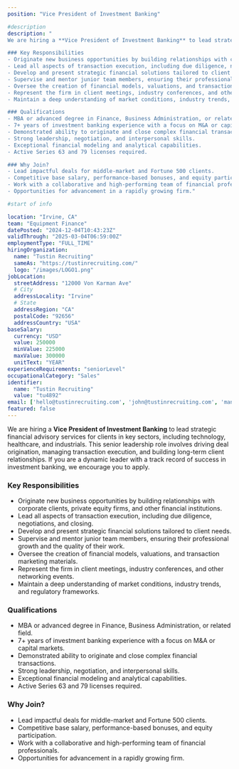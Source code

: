 ```yaml
---
position: "Vice President of Investment Banking"

#description
description: "
We are hiring a **Vice President of Investment Banking** to lead strategic financial advisory services for clients in key sectors, including technology, healthcare, and industrials. This senior leadership role involves driving deal origination, managing transaction execution, and building long-term client relationships. If you are a dynamic leader with a track record of success in investment banking, we encourage you to apply.

### Key Responsibilities
- Originate new business opportunities by building relationships with corporate clients, private equity firms, and other financial institutions.  
- Lead all aspects of transaction execution, including due diligence, negotiations, and closing.  
- Develop and present strategic financial solutions tailored to client needs.  
- Supervise and mentor junior team members, ensuring their professional growth and the quality of their work.  
- Oversee the creation of financial models, valuations, and transaction marketing materials.  
- Represent the firm in client meetings, industry conferences, and other networking events.  
- Maintain a deep understanding of market conditions, industry trends, and regulatory frameworks.  

### Qualifications
- MBA or advanced degree in Finance, Business Administration, or related field.  
- 7+ years of investment banking experience with a focus on M&A or capital markets.  
- Demonstrated ability to originate and close complex financial transactions.  
- Strong leadership, negotiation, and interpersonal skills.  
- Exceptional financial modeling and analytical capabilities.  
- Active Series 63 and 79 licenses required.  

### Why Join?
- Lead impactful deals for middle-market and Fortune 500 clients.  
- Competitive base salary, performance-based bonuses, and equity participation.  
- Work with a collaborative and high-performing team of financial professionals.  
- Opportunities for advancement in a rapidly growing firm."

#start of info

location: "Irvine, CA"
team: "Equipment Finance"
datePosted: "2024-12-04T10:43:23Z"
validThrough: "2025-03-04T06:59:00Z"
employmentType: "FULL_TIME"
hiringOrganization: 
  name: "Tustin Recruiting"
  sameAs: "https://tustinrecruiting.com/"
  logo: "/images/LOGO1.png"
jobLocation:
  streetAddress: "12000 Von Karman Ave"
  # City
  addressLocality: "Irvine"
  # State
  addressRegion: "CA"
  postalCode: "92656"
  addressCountry: "USA"
baseSalary:
  currency: "USD"
  value: 250000
  minValue: 225000
  maxValue: 300000
  unitText: "YEAR"
experienceRequirements: "seniorLevel"
occupationalCategory: "Sales"
identifier:
  name: "Tustin Recruiting"
  value: "tu4892"   
email: ['hello@tustinrecruiting.com', 'john@tustinrecruiting.com', 'manatal.119+candidate@mail.manatal.com']
featured: false
---
```



We are hiring a **Vice President of Investment Banking** to lead strategic financial advisory services for clients in key sectors, including technology, healthcare, and industrials. This senior leadership role involves driving deal origination, managing transaction execution, and building long-term client relationships. If you are a dynamic leader with a track record of success in investment banking, we encourage you to apply.

### Key Responsibilities
- Originate new business opportunities by building relationships with corporate clients, private equity firms, and other financial institutions.  
- Lead all aspects of transaction execution, including due diligence, negotiations, and closing.  
- Develop and present strategic financial solutions tailored to client needs.  
- Supervise and mentor junior team members, ensuring their professional growth and the quality of their work.  
- Oversee the creation of financial models, valuations, and transaction marketing materials.  
- Represent the firm in client meetings, industry conferences, and other networking events.  
- Maintain a deep understanding of market conditions, industry trends, and regulatory frameworks.  

### Qualifications
- MBA or advanced degree in Finance, Business Administration, or related field.  
- 7+ years of investment banking experience with a focus on M&A or capital markets.  
- Demonstrated ability to originate and close complex financial transactions.  
- Strong leadership, negotiation, and interpersonal skills.  
- Exceptional financial modeling and analytical capabilities.  
- Active Series 63 and 79 licenses required.  

### Why Join?
- Lead impactful deals for middle-market and Fortune 500 clients.  
- Competitive base salary, performance-based bonuses, and equity participation.  
- Work with a collaborative and high-performing team of financial professionals.  
- Opportunities for advancement in a rapidly growing firm.  
